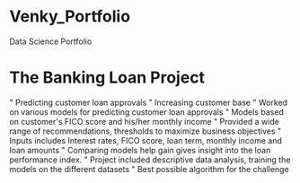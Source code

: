 # Venky_Portfolio
Data Science Portfolio


# The Banking Loan Project
" Predicting customer loan approvals
" Increasing customer base
" Worked on various models for predicting customer loan approvals
" Models based on customer's FICO score and his/her monthly income
" Provided a wide range of recommendations, thresholds to maximize business objectives
" Inputs includes Interest rates, FICO score, loan term, monthly income and loan amounts
" Comparing models help gain gives insight into the loan performance index.
" Project included descriptive data analysis, training the models on the different datasets
" Best possible algorithm for the challenge
